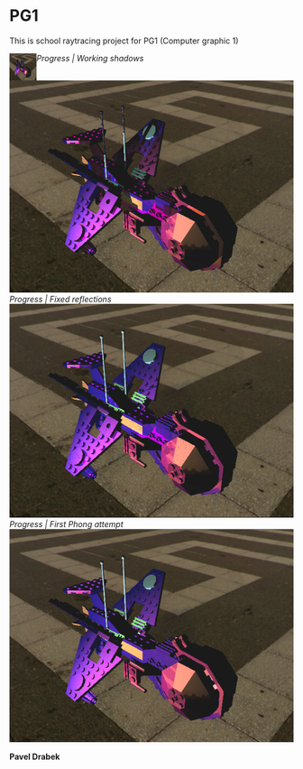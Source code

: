 # PG1

This is school raytracing project for PG1 (Computer graphic 1)  

<a href="url"><img src="https://raw.githubusercontent.com/PavelDrabek/VSB_PG1/master/data/progress/03.PNG" align="left" height="48" width="48" ></a>

*Progress | Working shadows*  
![Pavel Drabek | Actual progress](https://raw.githubusercontent.com/PavelDrabek/VSB_PG1/master/data/progress/03.PNG)  
*Progress | Fixed reflections*  
![Pavel Drabek | Actual progress](https://raw.githubusercontent.com/PavelDrabek/VSB_PG1/master/data/progress/02.PNG)  
*Progress | First Phong attempt*  
![Pavel Drabek | Actual progress](https://raw.githubusercontent.com/PavelDrabek/VSB_PG1/master/data/progress/01.PNG)  

**Pavel Drabek**

